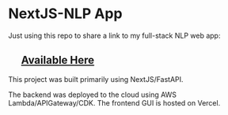 # NextJS-NLP App

Just using this repo to share a link to my full-stack NLP web app: 

## &emsp; **[Available Here](https://ai-helper-v1.vercel.app)**

This project was built primarily using NextJS/FastAPI. 

The backend was deployed to the cloud using AWS Lambda/APIGateway/CDK. The frontend GUI is hosted on Vercel. 
